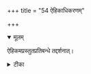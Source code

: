 +++
title = "54 ऐहिकाधिकरणम्"

+++


<details open><summary>मूलम्</summary>

ऐहिकमप्रस्तुतप्रतिबन्धे तद्दर्शनात्।
</details>



<details><summary>टीका</summary>

अप्रस्तुते प्रतीघाते तदैव ध्यानमैहिकम् । अन्यथा त्वन्यदैवेति ध्यानोत्पत्तावनिर्णयः ॥ [468]
</details>

